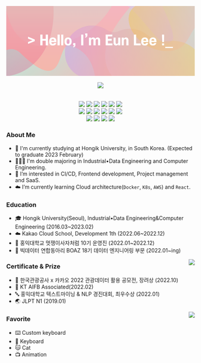 <!--
**oduodg/oduodg** is a ✨ _special_ ✨ repository because its `README.md` (this file) appears on your GitHub profile.

Here are some ideas to get you started:

- 🔭 I’m currently working on ...
- 🌱 I’m currently learning ...
- 👯 I’m looking to collaborate on ...
- 🤔 I’m looking for help with ...
- 💬 Ask me about ...
- 📫 How to reach me: ...
- 😄 Pronouns: ...
- ⚡ Fun fact: ...
-->

<img src="./header.png"> </img>
<p align="center"> <img src="https://hits.seeyoufarm.com/api/count/incr/badge.svg?url=https%3A%2F%2Fgithub.com%2Foduodg%2Fhit-counter&count_bg=%23D6B8D4&title_bg=%23F19FA7&icon=github.svg&icon_color=%23E7E7E7&title=hits&edge_flat=false"/> </p>
<!-- <h3 align="center"><b>Skills & Tools</b></h3> -->
<p align="center"> <br/>
  <img src="https://img.shields.io/badge/HTML5-E34F26.svg?&style=for-the-badge&logo=HTML5&logoColor=white"/>
  <img src="https://img.shields.io/badge/CSS3-1572B6.svg?&style=for-the-badge&logo=CSS3&logoColor=white"/>
  <img src="https://img.shields.io/badge/JavaScript-F7DF1E.svg?&style=for-the-badge&logo=JavaScript&logoColor=black"/>
  <img src="https://img.shields.io/badge/Python-3776AB.svg?&style=for-the-badge&logo=Python&logoColor=white"/>
  <img src="https://img.shields.io/badge/R-80A9D7.svg?&style=for-the-badge&logo=R&logoColor=white"/>
  <img src="https://img.shields.io/badge/MySQL-51789E?style=for-the-badge&logo=MySQL&logoColor=white"/> <br/>
  <img src="https://img.shields.io/badge/React-74D2FB.svg?&style=for-the-badge&logo=React&logoColor=white"/>
  <img src="https://img.shields.io/badge/Django-1E3D2F.svg?&style=for-the-badge&logo=Django&logoColor=white"/>
  <img src="https://img.shields.io/badge/Linux-FFD747.svg?&style=for-the-badge&logo=Linux&logoColor=black"/>
  <img src="https://img.shields.io/badge/Docker-4A94E6.svg?&style=for-the-badge&logo=Docker&logoColor=white"/>
  <img src="https://img.shields.io/badge/Kubernetes-416CDE.svg?&style=for-the-badge&logo=Kubernetes&logoColor=white"/>
  <img src="https://img.shields.io/badge/AWS-EA9E3E.svg?&style=for-the-badge&logo=Amazon%20AWS&logoColor=white"/> <br/>
  <img src="https://img.shields.io/badge/Visual%20Studio%20Code-007ACC.svg?&style=for-the-badge&logo=Visual%20Studio%20Code&logoColor=white"/>
  <img src="https://img.shields.io/badge/Rstudio-80A9D7.svg?&style=for-the-badge&logo=Rstudio&logoColor=white"/>
  <img src="https://img.shields.io/badge/Notion-fcfcfc.svg?&style=for-the-badge&logo=Notion&logoColor=black"/>
  <img src="https://img.shields.io/badge/Figma-1D1D1D.svg?&style=for-the-badge&logo=Figma&logoColor=white"/>
</p>

### About Me
- 🏫 I'm currently studying at Hongik University, in South Korea. (Expected to graduate 2023 February)
- 👩🏻‍💻 I'm double majoring in Industrial•Data Engineering and Computer Engineering.
- 🥰 I’m interested in CI/CD, Frontend development, Project management and SaaS.
- ☁️ I’m currently learning Cloud architecture(`Docker`, `K8s`, `AWS`) and `React`.

<!-- ### Projects -->

### Education
- 🎓 Hongik University(Seoul), Industrial•Data Engineering&Computer Engineering (2016.03~2023.02)
- ☁️ Kakao Cloud School, Development 1th (2022.06~2022.12)
- 🦁 홍익대학교 멋쟁이사자처럼 10기 운영진 (2022.01~2022.12)
- 🐘 빅데이터 연합동아리 BOAZ 18기 데이터 엔지니어링 부문 (2022.01~ing)

<img align="right" src="http://mazassumnida.wtf/api/v2/generate_badge?boj=oduodg">

### Certificate & Prize


- 🍫 한국관광공사 x 카카오 2022 관광데이터 활용 공모전, 장려상 (2022.10)
- 🤖 KT AIFB Associated(2022.02)
- 🔤 홍익대학교 텍스트마이닝 & NLP 경진대회, 최우수상 (2022.01)
- 🌏 JLPT N1 (2019.01)

<img align="right" src="https://github-readme-stats.vercel.app/api?username=oduodg&show_icons=true&theme=tokyonight">

### Favorite

- ⌨️ Custom keyboard
- 🎹 Keyboard
- 😽 Cat
- 📺 Animation

